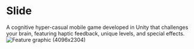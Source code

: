 # Slide
A cognitive hyper-casual mobile game developed in Unity that challenges your brain, featuring haptic feedback, unique levels, and special effects.
![Feature graphic (4096x2304)](https://github.com/user-attachments/assets/c3153491-1a0d-48dd-8fbc-f376256cc142)
